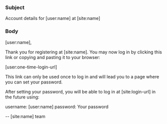 ### Subject

Account details for [user:name] at [site:name]

### Body

[user:name],

Thank you for registering at [site:name]. You may now log in by clicking this link or copying and pasting it to your browser:

[user:one-time-login-url]

This link can only be used once to log in and will lead you to a page where you can set your password.

After setting your password, you will be able to log in at [site:login-url] in the future using:

username: [user:name]
password: Your password

--  [site:name] team
